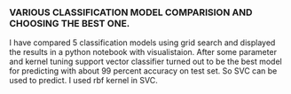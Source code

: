 ### VARIOUS CLASSIFICATION MODEL COMPARISION AND CHOOSING THE BEST ONE.
I have compared 5 classification models using grid search and displayed the results in a python notebook with visualistaion. After some parameter and kernel tuning support vector classifier turned out to be the best model for predicting with about 99 percent accuracy on test set. So SVC can be used to predict. I used rbf kernel in SVC.
